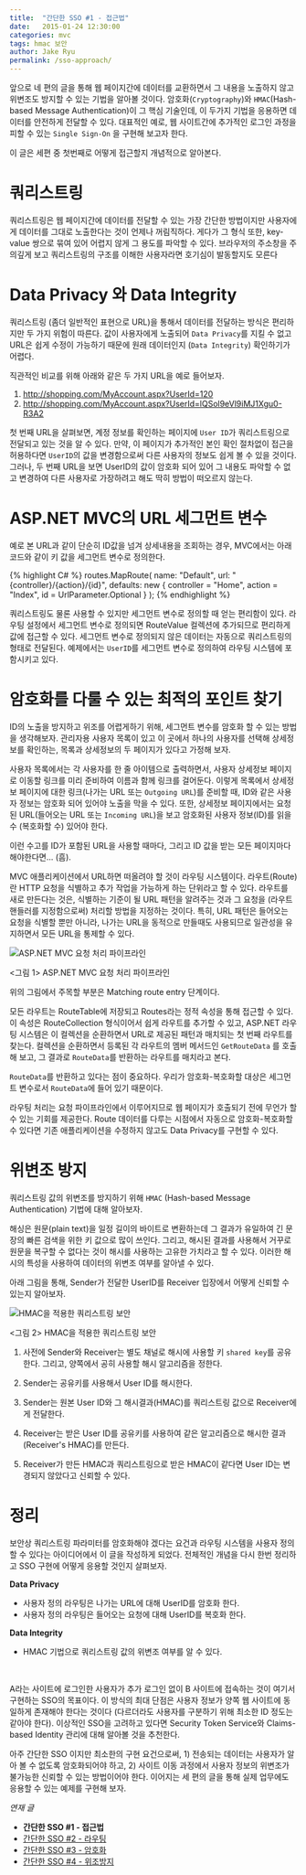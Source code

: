 ```yaml
---
title:  "간단한 SSO #1 - 접근법"
date:   2015-01-24 12:30:00
categories: mvc
tags: hmac 보안
author: Jake Ryu
permalink: /sso-approach/
---
```


앞으로 네 편의 글을 통해 웹 페이지간에 데이터를 교환하면서 그 내용을 노출하지 않고 위변조도 방지할 수 있는 기법을 알아볼 것이다. 암호화(`Cryptography`)와 `HMAC`(Hash-based Message Authentication)이 그 핵심 기술인데, 이 두가지 기법을 응용하면 데이터를 안전하게 전달할 수 있다. 대표적인 예로, 웹 사이트간에 추가적인 로그인 과정을 피할 수 있는 `Single Sign-On` 을 구현해 보고자 한다. 

이 글은 세편 중 첫번째로 어떻게 접근할지 개념적으로 알아본다. 


# 쿼리스트링

쿼리스트링은 웹 페이지간에 데이터를 전달할 수 있는 가장 간단한 방법이지만 사용자에게 데이터를 그대로 노출한다는 것이 언제나 꺼림직하다. 게다가 그 형식 또한, key-value 쌍으로 묶여 있어 어렵지 않게 그 용도를 파악할 수 있다. 브라우저의 주소창을 주의깊게 보고 쿼리스트링의 구조를 이해한 사용자라면 호기심이 발동할지도 모른다

# Data Privacy 와 Data Integrity

쿼리스트링 (좀더 일반적인 표현으로 URL)을 통해서 데이터를 전달하는 방식은 편리하지만 두 가지 위험이 따른다. 값이 사용자에게 노출되어 `Data Privacy`를 지킬 수 없고 URL은 쉽게 수정이 가능하기 때문에 원래 데이터인지 (`Data Integrity`) 확인하기가 어렵다. 

직관적인 비교를 위해 아래와 같은 두 가지 URL을 예로 들어보자. 

1. http://shopping.com/MyAccount.aspx?UserId=120
2. http://shopping.com/MyAccount.aspx?UserId=lQSol9eVl9iMJ1Xgu0-R3A2

첫 번째 URL을 살펴보면, 계정 정보를 확인하는 페이지에 `User ID`가 쿼리스트링으로 전달되고 있는 것을 알 수 있다. 만약, 이 페이지가 추가적인 본인 확인 절차없이 접근을 허용하다면 `UserID`의 값을 변경함으로써 다른 사용자의 정보도 쉽게 볼 수 있을 것이다. 그러나, 두 번째 URL을 보면 UserID의 값이 암호화 되어 있어 그 내용도 파악할 수 없고 변경하여 다른 사용자로 가장하려고 해도 딱히 방법이 떠오르지 않는다. 

# ASP.NET MVC의 URL 세그먼트 변수 

예로 본 URL과 같이 단순히 ID값을 넘겨 상세내용을 조회하는 경우, MVC에서는 아래 코드와 같이 키 값을 세그먼트 변수로 정의한다. 

{% highlight C# %}
routes.MapRoute(
            name: "Default",
            url: "{controller}/{action}/{id}",
            defaults: new { controller = "Home", action = "Index", id = UrlParameter.Optional }
        );
{% endhighlight %}

쿼리스트링도 물론 사용할 수 있지만 세그먼트 변수로 정의할 때 얻는 편리함이 있다. 라우팅 설정에서 세그먼트 변수로 정의되면 RouteValue 컬렉션에 추가되므로 편리하게 값에 접근할 수 있다. 세그먼트 변수로 정의되지 않은 데이터는 자동으로  쿼리스트링의 형태로 전달된다. 예제에서는 `UserID`를 세그먼트 변수로 정의하여 라우팅 시스템에 포함시키고 있다.

# 암호화를 다룰 수 있는 최적의 포인트 찾기

ID의 노출을 방지하고 위조를 어렵게하기 위해, 세그먼트 변수를 암호화 할 수 있는 방법을 생각해보자. 관리자용 사용자  목록이 있고 이 곳에서 하나의 사용자를 선택해 상세정보를 확인하는, 목록과 상세정보의 두 페이지가 있다고 가정해 보자. 

사용자 목록에서는 각 사용자를 한 줄 아이템으로 출력하면서, 사용자 상세정보 페이지로 이동할 링크를 미리 준비하여 이름과 함께 링크를 걸어둔다. 이렇게 목록에서 상세정보 페이지에 대한 링크(나가는 URL 또는 `Outgoing URL`)를 준비할 때, ID와 같은 사용자 정보는 암호화 되어 있어야 노출을 막을 수 있다. 또한, 상세정보 페이지에서는 요청된 URL(들어오는 URL 또는 `Incoming URL`)을 보고 암호화된 사용자 정보(ID)를 읽을 수 (복호화할 수) 있어야 한다. 

이런 수고를 ID가 포함된 URL을 사용할 때마다, 그리고 ID 값을 받는 모든 페이지마다 해야한다면... (흠). 

MVC 애플리케이션에서 URL하면 떠올려야 할 것이 라우팅 시스템이다. 라우트(Route)란 HTTP 요청을 식별하고 추가 작업을 가능하게 하는 단위라고 할 수 있다. 라우트를 새로 만든다는 것은, 식별하는 기준이 될 URL 패턴을 알려주는 것과 그 요청을 (라우트 핸들러를 지정함으로써) 처리할 방법을 지정하는 것이다. 특히, URL 패턴은 들어오는 요청을 식별할 뿐만 아니라, 나가는 URL을 동적으로 만들때도 사용되므로 일관성을 유지하면서 모든 URL을 통제할 수 있다. 

![ASP.NET MVC 요청 처리 파이프라인](/assets/mvc/mvc-request-pipeline.png)

<그림 1> ASP.NET MVC 요청 처리 파이프라인

위의 그림에서 주목할 부분은 Matching route entry 단계이다.

모든 라우트는 RouteTable에 저장되고 Routes라는 정적 속성을 통해 접근할 수 있다. 이 속성은 RouteCollection 형식이어서 쉽게 라우트를 추가할 수 있고, ASP.NET 라우팅 시스템은 이 컬렉션을 순환하면서 URL로 제공된 패턴과 매치되는 첫 번째 라우트를 찾는다. 컬렉션을 순환하면서 등록된 각 라우트의 멤버 메서드인 `GetRouteData` 를 호출해 보고, 그 결과로  `RouteData`를 반환하는 라우트를 매치라고 본다.

`RouteData`를 반환하고 있다는 점이 중요하다. 우리가 암호화-복호화할 대상은 세그먼트 변수로서 `RouteData`에 들어 있기 때문이다. 

라우팅 처리는 요청 파이프라인에서 이루어지므로 웹 페이지가 호출되기 전에 무언가 할 수 있는 기회를 제공한다. Route 데이터를 다루는 시점에서 자동으로 암호화-복호화할 수 있다면 기존 애플리케이션을 수정하지 않고도 Data Privacy를 구현할 수 있다.  

# 위변조 방지

쿼리스트링 값의 위변조를 방지하기 위해 `HMAC` (Hash-based Message Authentication) 기법에 대해 알아보자.

해싱은 원문(plain text)을 일정 길이의 바이트로 변환하는데 그 결과가 유일하여 긴 문장의 빠른 검색을 위한 키 값으로 많이 쓰인다. 그리고, 해시된 결과를 사용해서 거꾸로 원문을 복구할 수 없다는 것이 해시를 사용하는 고유한 가치라고 할 수 있다. 이러한 해시의 특성을 사용하여 데이터의 위변조 여부를 알아낼 수 있다. 

아래 그림을 통해, Sender가 전달한 UserID를 Receiver 입장에서 어떻게 신뢰할 수 있는지 알아보자. 

![HMAC을 적용한 쿼리스트링 보안](/assets/mvc/hmac.png)

<그림 2> HMAC을 적용한 쿼리스트링 보안

1. 사전에 Sender와 Receiver는 별도 채널로 해시에 사용할 키 `shared key`를 공유한다. 그리고, 양쪽에서 공히 사용할 해시 알고리즘을 정한다.

2. Sender는 공유키를 사용해서 User ID를 해시한다.

3. Sender는 원본 User ID와 그 해시결과(HMAC)를 쿼리스트링 값으로 Receiver에게 전달한다.

4. Receiver는 받은 User ID를 공유키를 사용하여 같은 알고리즘으로 해시한 결과(Receiver's HMAC)를 만든다.

5. Receiver가 만든 HMAC과 쿼리스트링으로 받은 HMAC이 같다면 User ID는 변경되지 않았다고 신뢰할 수 있다. 


# 정리

보안상 쿼리스트링 파라미터를 암호화해야 겠다는 요건과 라우팅 시스템을 사용자 정의할 수 있다는 아이디어에서 이 글을 작성하게 되었다. 전체적인 개념을 다시 한번 정리하고 SSO 구현에 어떻게 응용할 것인지 살펴보자. 

**Data Privacy**

- 사용자 정의 라우팅은 나가는 URL에 대해 UserID를 암호화 한다.
- 사용자 정의 라우팅은 들어오는 요청에 대해 UserID를 복호화 한다.

**Data Integrity**

- HMAC 기법으로 쿼리스트링 값의 위변조 여부를 알 수 있다.

<br />

A라는 사이트에 로그인한 사용자가 추가 로그인 없이 B 사이트에 접속하는 것이 여기서 구현하는 SSO의 목표이다. 이 방식의 최대 단점은 사용자 정보가 양쪽 웹 사이트에 동일하게 존재해야 한다는 것이다 (다르더라도 사용자를 구분하기 위해 최소한 ID 정도는 같아야 한다). 이상적인 SSO을 고려하고 있다면 Security Token Service와 Claims-based Identity 관리에 대해 알아볼 것을 추천한다.

아주 간단한 SSO 이지만 최소한의 구현 요건으로써, 1) 전송되는 데이터는 사용자가 알아 볼 수 없도록 암호화되어야 하고, 2) 사이트 이동 과정에서 사용자 정보의 위변조가 불가능한 신뢰할 수 있는 방법이어야 한다. 이어지는 세 편의 글을 통해 실제 업무에도 응용할 수 있는 예제를 구현해 보자.

*연재 글*

- **간단한 SSO #1 - 접근법**
- [간단한 SSO #2 - 라우팅](/sso-routing/)
- [간단한 SSO #3 - 암호화](/sso-encryption/)
- [간단한 SSO #4 - 위조방지](/sso-hmac/)
